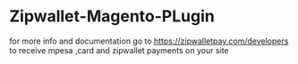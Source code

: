 # Zipwallet-Magento-PLugin
for more info and documentation go to https://zipwalletpay.com/developers to receive mpesa ,card and zipwallet payments on your site
